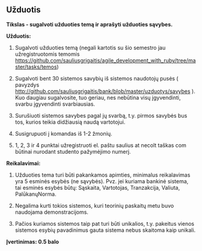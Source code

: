 ## Užduotis

**Tikslas - sugalvoti užduoties temą ir aprašyti užduoties sąvybes.**

**Užduotis:**

1. Sugalvoti užduoties temą (negali kartotis su šio semestro jau užregistruotomis temomis https://github.com/sauliusgrigaitis/agile_development_with_ruby/tree/master/tasks/temos)

2. Sugalvoti bent 30 sistemos savybių iš sistemos naudotojų pusės ( pavyzdys http://github.com/sauliusgrigaitis/bank/blob/master/uzduotys/savybes ). Kuo daugiau sugalvosite, tuo geriau, nes nebūtina visų įgyvendinti, svarbu įgyvendinti svarbiausias.

3. Surušiuoti sistemos savybes pagal jų svarbą, t.y. pirmos savybės bus tos, kurios teikia didžiausią naudą vartotojui. 

4. Susigrupuoti į komandas iš 1-2 žmonių.

5. 1, 2, 3 ir 4 punktai užregistruoti el. paštu saulius at necolt taškas com būtinai nurodant studento pažymėjimo numerį.

**Reikalavimai:**

1. Užduoties tema turi būti pakankamos apimties, minimalus reikalavimas yra 5 esminės esybės (ne sąvybės). Pvz. jei kuriama bankinė sistema, tai esminės esybės būtų: Sąskaita, Vartotojas, Tranzakcija, Valiuta, PalūkanųNorma.

2. Negalima kurti tokios sistemos, kuri teorinių paskaitų metu buvo naudojama demonstracijoms.

3. Pačios kuriamos sistemos taip pat turi būti unikalios, t.y. pakeitus vienos sistemos esybių pavadinimus gauta sistema nebus skaitoma kaip unikali.
 
**Įvertinimas: 0.5 balo**
